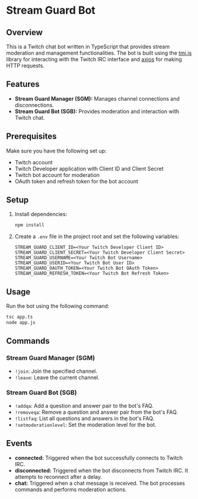 # Stream Guard Bot

## Overview

This is a Twitch chat bot written in TypeScript that provides stream moderation and management functionalities. The bot is built using the [tmi.js](https://github.com/tmijs/tmi.js) library for interacting with the Twitch IRC interface and [axios](https://axios-http.com/) for making HTTP requests.

## Features

- **Stream Guard Manager (SGM):** Manages channel connections and disconnections.
- **Stream Guard Bot (SGB):** Provides moderation and interaction with Twitch chat.

## Prerequisites

Make sure you have the following set up:

- Twitch account
- Twitch Developer application with Client ID and Client Secret
- Twitch bot account for moderation
- OAuth token and refresh token for the bot account

## Setup

1. Install dependencies:

    ```bash
    npm install
    ```

2. Create a `.env` file in the project root and set the following variables:

    ```env
    STREAM_GUARD_CLIENT_ID=<Your Twitch Developer Client ID>
    STREAM_GUARD_CLIENT_SECRET=<Your Twitch Developer Client Secret>
    STREAM_GUARD_USERNAME=<Your Twitch Bot Username>
    STREAM_GUARD_USERID=<Your Twitch Bot User ID>
    STREAM_GUARD_OAUTH_TOKEN=<Your Twitch Bot OAuth Token>
    STREAM_GUARD_REFRESH_TOKEN=<Your Twitch Bot Refresh Token>
    ```

## Usage

Run the bot using the following command:

```bash
tsc app.ts
node app.js
```
## Commands

### Stream Guard Manager (SGM)

- `!join`: Join the specified channel.
- `!leave`: Leave the current channel.

### Stream Guard Bot (SGB)

- `!addqa`: Add a question and answer pair to the bot's FAQ.
- `!removeqa`: Remove a question and answer pair from the bot's FAQ.
- `!listfaq`: List all questions and answers in the bot's FAQ.
- `!setmoderationlevel`: Set the moderation level for the bot.

## Events

- **connected:** Triggered when the bot successfully connects to Twitch IRC.
- **disconnected:** Triggered when the bot disconnects from Twitch IRC. It attempts to reconnect after a delay.
- **chat:** Triggered when a chat message is received. The bot processes commands and performs moderation actions.
